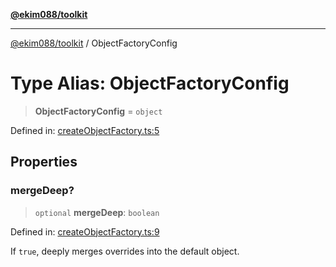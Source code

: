 [**@ekim088/toolkit**](../README.md)

---

[@ekim088/toolkit](../README.md) / ObjectFactoryConfig

# Type Alias: ObjectFactoryConfig

> **ObjectFactoryConfig** = `object`

Defined in: [createObjectFactory.ts:5](https://github.com/ekim088/toolkit/blob/main/src/createObjectFactory.ts#L5)

## Properties

### mergeDeep?

> `optional` **mergeDeep**: `boolean`

Defined in: [createObjectFactory.ts:9](https://github.com/ekim088/toolkit/blob/main/src/createObjectFactory.ts#L9)

If `true`, deeply merges overrides into the default object.
